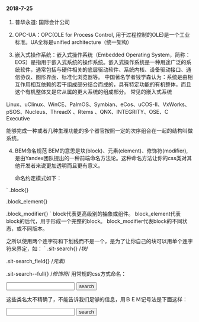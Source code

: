 #### 2018-7-25
1. 普华永道: 国际会计公司

2. OPC-UA：OPC(OLE for Process Control, 用于过程控制的OLE)是一个工业标准。UA全称是unified architecture（统一架构）

3. 嵌入式操作系统：嵌入式操作系统（Embedded Operating System，简称：EOS）是指用于嵌入式系统的操作系统。嵌入式操作系统是一种用途广泛的系统软件，通常包括与硬件相关的底层驱动软件、系统内核、设备驱动接口、通信协议、图形界面、标准化浏览器等。
中国著名学者钱学森认为：系统是由相互作用相互依赖的若干组成部分结合而成的，具有特定功能的有机整体，而且这个有机整体又是它从属的更大系统的组成部分。
常见的嵌入式系统 

Linux、uClinux、WinCE、PalmOS、Symbian、eCos、uCOS-II、VxWorks、pSOS、Nucleus、ThreadX 、Rtems 、QNX、INTEGRITY、OSE、C Executive 

能够完成一种或者几种生理功能的多个器官按照一定的次序组合在一起的结构叫做系统。

4. BEM命名规范
  BEM的意思是块(block)、元素(element)、修饰符(modifier),是由Yandex团队提出的一种前端命名方法论。这种命名方法让你的css类对其他开发者来说更加透明而且更有意义。

   命名约定模式如下：

`
.block{}

.block_element{}

.block_modifier{}
`
block代表更高级别的抽象或组件。
block_element代表block的后代，用于形成一个完整的block。
block_modifier代表block的不同状态，或不同版本。

之所以使用两个连字符和下划线而不是一个，是为了让你自己的块可以用单个连字符来界定，如：
`
.sit-search{}       /*块*/

.sit-search_field{}         /*元素*/

.sit-search--full{}         /*修饰符*/
用常规的css方式命名：

<form class="sit-search full">
       <input type="text"   class="field">
       <input type="submit"   value="search"   class="button">
</form>
       
这些类名太不精确了，不能告诉我们足够的信息，用ＢＥＭ记号法是下面这样：

<form class="sit-search sit-search－－full">
       <input type="text"   class="sit-search＿field">
       <input type="submit"   value="search"   class="sit-search＿button">
</form>